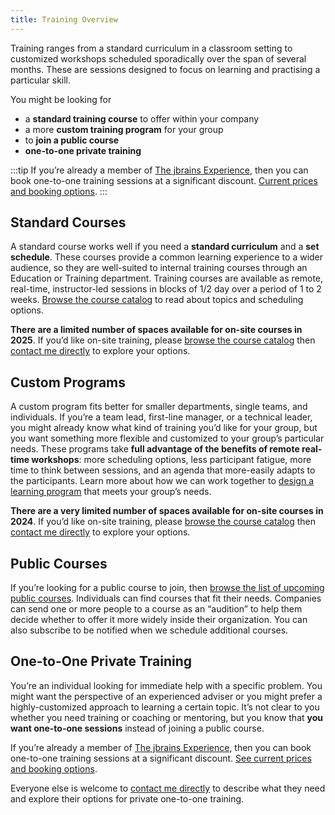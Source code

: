```yaml
---
title: Training Overview
---
```


Training ranges from a standard curriculum in a classroom setting to customized workshops scheduled sporadically over the span of several months. These are sessions designed to focus on learning and practising a particular skill.

You might be looking for

- a **standard training course** to offer within your company
- a more **custom training program** for your group
- to **join a public course**
- **one-to-one private training**

:::tip
If you’re already a member of [The jbrains Experience](/experience/), then you can book one-to-one training sessions at a significant discount. [Current prices and booking options](https://experience-forum.jbrains.ca/login).
:::

## Standard Courses
A standard course works well if you need a **standard curriculum** and a **set schedule**. These courses provide a common learning experience to a wider audience, so they are well-suited to internal training courses through an Education or Training department. Training courses are available as remote, real-time, instructor-led sessions in blocks of 1/2 day over a period of 1 to 2 weeks. [Browse the course catalog](/training/courses/) to read about topics and scheduling options.

**There are a limited number of spaces available for on-site courses in 2025**. If you’d like on-site training, please [browse the course catalog](/training/courses/) then [contact me directly](/contact/) to explore your options.

## Custom Programs

A custom program fits better for smaller departments, single teams, and individuals. If you’re a team lead, first-line manager, or a technical leader, you might already know what kind of training you’d like for your group, but you want something more flexible and customized to your group’s particular needs. These programs take **full advantage of the benefits of remote real-time workshops**: more scheduling options, less participant fatigue, more time to think between sessions, and an agenda that more-easily adapts to the participants. Learn more about how we can work together to [design a learning program](/training/programs) that meets your group’s needs.

**There are a very limited number of spaces available for on-site courses in 2024**. If you’d like on-site training, please [browse the course catalog](/training/courses/) then [contact me directly](/contact/) to explore your options.

## Public Courses

If you’re looking for a public course to join, then [browse the list of upcoming public courses](/training/upcoming-public-courses.). Individuals can find courses that fit their needs. Companies can send one or more people to a course as an “audition” to help them decide whether to offer it more widely inside their organization. You can also subscribe to be notified when we schedule additional courses.

## One-to-One Private Training

You’re an individual looking for immediate help with a specific problem. You might want the perspective of an experienced adviser or you might prefer a highly-customized approach to learning a certain topic. It’s not clear to you whether you need training or coaching or mentoring, but you know that **you want one-to-one sessions** instead of joining a public course.

If you’re already a member of [The jbrains Experience](/experience/), then you can book one-to-one training sessions at a significant discount. [See current prices and booking options](https://experience-forum.jbrains.ca/t/booking-a-working-session-with-me/91/4).

Everyone else is welcome to [contact me directly](/contact/) to describe what they need and explore their options for private one-to-one training.